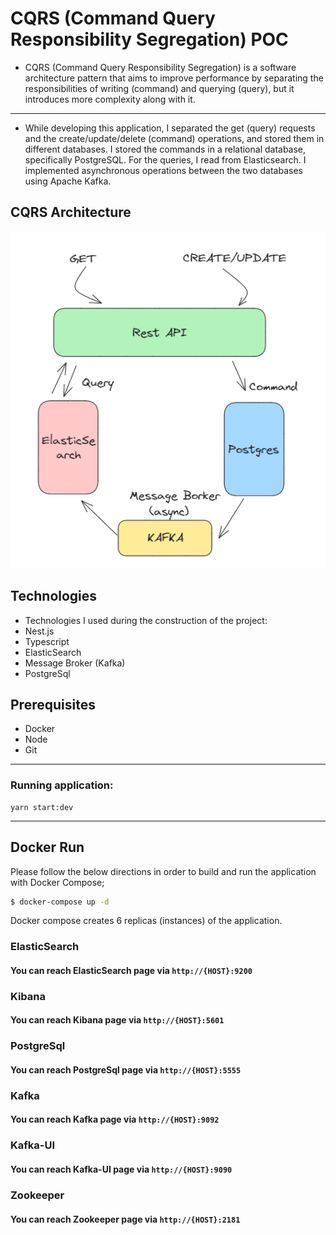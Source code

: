 # CQRS (Command Query Responsibility Segregation) POC

- CQRS (Command Query Responsibility Segregation) is a software architecture pattern that aims to improve performance by separating the responsibilities of writing (command) and querying (query), but it introduces more complexity along with it.

---

- While developing this application, I separated the get (query) requests and the create/update/delete (command) operations, and stored them in different databases. I stored the commands in a relational database, specifically PostgreSQL. For the queries, I read from Elasticsearch. I implemented asynchronous operations between the two databases using Apache Kafka.

## CQRS Architecture

![CQRS-Architecture](assets/cqrs.png)

## Technologies

- Technologies I used during the construction of the project:
- Nest.js
- Typescript
- ElasticSearch
- Message Broker (Kafka)
- PostgreSql

## Prerequisites

- Docker
- Node
- Git

---

### Running application:

```
yarn start:dev
```

---

## Docker Run

Please follow the below directions in order to build and run the application with Docker Compose;

```sh
$ docker-compose up -d
```

Docker compose creates 6 replicas (instances) of the application.

### ElasticSearch

#### You can reach ElasticSearch page via `http://{HOST}:9200`

### Kibana

#### You can reach Kibana page via `http://{HOST}:5601`

### PostgreSql

#### You can reach PostgreSql page via `http://{HOST}:5555`

### Kafka

#### You can reach Kafka page via `http://{HOST}:9092`

### Kafka-UI

#### You can reach Kafka-UI page via `http://{HOST}:9090`

### Zookeeper

#### You can reach Zookeeper page via `http://{HOST}:2181`
